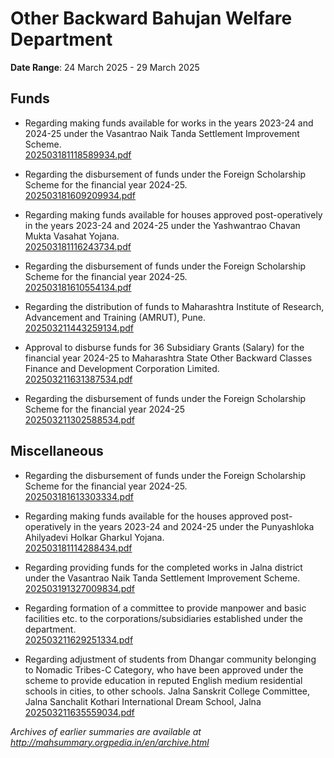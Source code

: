 # Other Backward Bahujan Welfare Department

**Date Range**: 24 March 2025 - 29 March 2025


## Funds
- Regarding making funds available for works in the years 2023-24 and 2024-25 under the Vasantrao Naik Tanda Settlement Improvement Scheme.\
  [202503181118589934.pdf](https://gr.maharashtra.gov.in/Site/Upload/Government%20Resolutions/English/202503181118589934.pdf)

- Regarding the disbursement of funds under the Foreign Scholarship Scheme for the financial year 2024-25.\
  [202503181609209934.pdf](https://gr.maharashtra.gov.in/Site/Upload/Government%20Resolutions/English/202503181609209934.pdf)

- Regarding making funds available for houses approved post-operatively in the years 2023-24 and 2024-25 under the Yashwantrao Chavan Mukta Vasahat Yojana.\
  [202503181116243734.pdf](https://gr.maharashtra.gov.in/Site/Upload/Government%20Resolutions/English/202503181116243734.pdf)

- Regarding the disbursement of funds under the Foreign Scholarship Scheme for the financial year 2024-25.\
  [202503181610554134.pdf](https://gr.maharashtra.gov.in/Site/Upload/Government%20Resolutions/English/202503181610554134.pdf)

- Regarding the distribution of funds to Maharashtra Institute of Research, Advancement and Training (AMRUT), Pune.\
  [202503211443259134.pdf](https://gr.maharashtra.gov.in/Site/Upload/Government%20Resolutions/English/202503211443259134.pdf)

- Approval to disburse funds for 36 Subsidiary Grants (Salary) for the financial year 2024-25 to Maharashtra State Other Backward Classes Finance and Development Corporation Limited.\
  [202503211631387534.pdf](https://gr.maharashtra.gov.in/Site/Upload/Government%20Resolutions/English/202503211631387534.pdf)

- Regarding the disbursement of funds under the Foreign Scholarship Scheme for the financial year 2024-25\
  [202503211302588534.pdf](https://gr.maharashtra.gov.in/Site/Upload/Government%20Resolutions/English/202503211302588534.pdf)

## Miscellaneous
- Regarding the disbursement of funds under the Foreign Scholarship Scheme for the financial year 2024-25.\
  [202503181613303334.pdf](https://gr.maharashtra.gov.in/Site/Upload/Government%20Resolutions/English/202503181613303334.pdf)

- Regarding making funds available for the houses approved post-operatively in the years 2023-24 and 2024-25 under the Punyashloka Ahilyadevi Holkar Gharkul Yojana.\
  [202503181114288434.pdf](https://gr.maharashtra.gov.in/Site/Upload/Government%20Resolutions/English/202503181114288434.pdf)

- Regarding providing funds for the completed works in Jalna district under the Vasantrao Naik Tanda Settlement Improvement Scheme.\
  [202503191327009834.pdf](https://gr.maharashtra.gov.in/Site/Upload/Government%20Resolutions/English/202503191327009834.pdf)

- Regarding formation of a committee to provide manpower and basic facilities etc. to the corporations/subsidiaries established under the department.\
  [202503211629251334.pdf](https://gr.maharashtra.gov.in/Site/Upload/Government%20Resolutions/English/202503211629251334.pdf)

- Regarding adjustment of students from Dhangar community belonging to Nomadic Tribes-C Category, who have been approved under the scheme to provide education in reputed English medium residential schools in cities, to other schools. Jalna Sanskrit College Committee, Jalna Sanchalit Kothari International Dream School, Jalna\
  [202503211635559034.pdf](https://gr.maharashtra.gov.in/Site/Upload/Government%20Resolutions/English/202503211635559034.pdf)


*Archives of earlier summaries are available at http://mahsummary.orgpedia.in/en/archive.html*